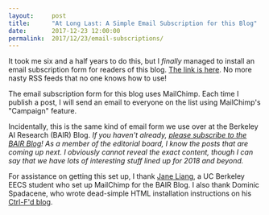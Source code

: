 ```yaml
---
layout:     post
title:      "At Long Last: A Simple Email Subscription for this Blog"
date:       2017-12-23 12:00:00
permalink:  2017/12/23/email-subscriptions/
---
```


It took me six and a half years to do this, but I *finally* managed to install
an email subscription form for readers of this blog. [The link is here][1]. No
more nasty RSS feeds that no one knows how to use!

The email subscription form for this blog uses MailChimp. Each time I publish a
post, I will send an email to everyone on the list using MailChimp's "Campaign"
feature.

Incidentally, this is the same kind of email form we use over at the Berkeley AI
Research (BAIR) Blog. *If you haven't already, [please subscribe to the BAIR
Blog][2]! As a member of the editorial board, I know the posts that are coming
up next. I obviously cannot reveal the exact content, though I can say that we
have lots of interesting stuff lined up for 2018 and beyond.* 

For assistance on getting this set up, I thank [Jane Liang][3], a UC Berkeley
EECS student who set up MailChimp for the BAIR Blog. I also thank Dominic
Spadacene, who wrote dead-simple HTML installation instructions on his [Ctrl-F'd
blog][4].


[1]:https://danieltakeshi.github.io/subscribe.html
[2]:http://bair.berkeley.edu/blog/subscribe/
[3]:https://yishuangl.github.io/
[4]:http://www.controlfd.com/2016/05/16/add-a-mailchimp-subscriber-form-to-your-jekyll-blog.html
